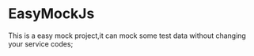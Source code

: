 # EasyMockJs
This is a easy mock project,it can mock some test data without changing your service codes;
